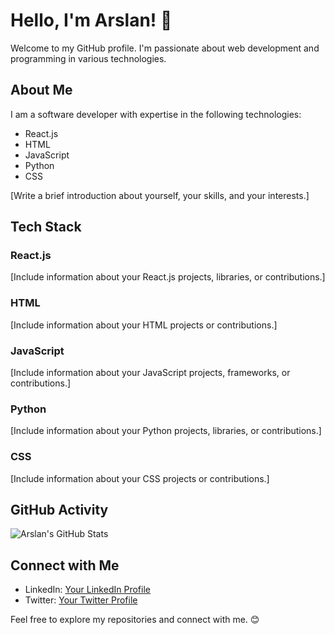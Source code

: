 # Hello, I'm Arslan! 👋

Welcome to my GitHub profile. I'm passionate about web development and programming in various technologies.

## About Me

I am a software developer with expertise in the following technologies:

- React.js
- HTML
- JavaScript
- Python
- CSS

[Write a brief introduction about yourself, your skills, and your interests.]

## Tech Stack

### React.js

[Include information about your React.js projects, libraries, or contributions.]

### HTML

[Include information about your HTML projects or contributions.]

### JavaScript

[Include information about your JavaScript projects, frameworks, or contributions.]

### Python

[Include information about your Python projects, libraries, or contributions.]

### CSS

[Include information about your CSS projects or contributions.]

## GitHub Activity

<!-- You can showcase your GitHub activity using GitHub Stats or other widgets -->
![Arslan's GitHub Stats](https://github-readme-stats.vercel.app/api?username=arslan&show_icons=true&count_private=true&hide=contribs,issues&theme=radical)

## Connect with Me

- LinkedIn: [Your LinkedIn Profile](https://www.linkedin.com/in/your-linkedin-profile)
- Twitter: [Your Twitter Profile](https://twitter.com/your-twitter-handle)

Feel free to explore my repositories and connect with me. 😊
